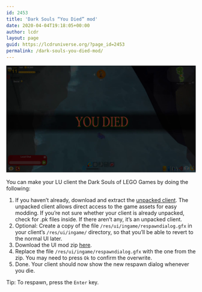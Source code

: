 ```yaml
---
id: 2453
title: 'Dark Souls “You Died” mod'
date: 2020-04-04T19:18:05+00:00
author: lcdr
layout: page
guid: https://lcdruniverse.org/?page_id=2453
permalink: /dark-souls-you-died-mod/
---
```

![](/assets/2020/04/you-died.png)

You can make your LU client the Dark Souls of LEGO Games by doing the following:

1. If you haven’t already, download and extract the [unpacked client](https://mega.nz/#!zhRzBa4C!B5eY94-6vYmjJYqXkDXDM5hiqkPhZ7yb9ShCHG3Lgo8). The unpacked client allows direct access to the game assets for easy modding. If you’re not sure whether your client is already unpacked, check for .pk files inside. If there aren’t any, it’s an unpacked client.
2. Optional: Create a copy of the file `/res/ui/ingame/respawndialog.gfx` in your client’s `/res/ui/ingame/` directory, so that you’ll be able to revert to the normal UI later.
3. Download the UI mod zip [here](/assets/2020/04/respawndialog.zip).
4. Replace the file `/res/ui/ingame/respawndialog.gfx` with the one from the zip. You may need to press `Ok` to confirm the overwrite.
5. Done. Your client should now show the new respawn dialog whenever you die.

Tip: To respawn, press the `Enter` key.